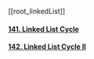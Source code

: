 [[root_linkedList]]
#### [141. Linked List Cycle](https://leetcode.cn/problems/linked-list-cycle/)
#### [142. Linked List Cycle II](https://leetcode.cn/problems/linked-list-cycle-ii/)
